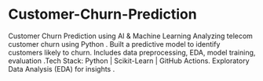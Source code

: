 # Customer-Churn-Prediction
 Customer Churn Prediction using AI &amp; Machine Learning Analyzing telecom customer churn using Python . Built a predictive model to identify customers likely to churn. Includes data preprocessing, EDA, model training, evaluation .Tech Stack: Python | Scikit-Learn  | GitHub Actions. Exploratory Data Analysis (EDA) for insights . 
